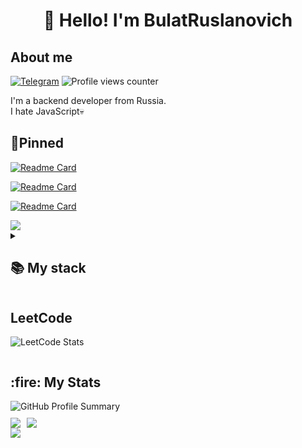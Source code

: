 <h1 align="center">👋 Hello! I'm BulatRuslanovich </h1>

## About me
[![Telegram](https://img.shields.io/badge/-Telegram-2CA5E0?style=flat&logo=telegram&logoColor=white)](https://t.me/BulatRuslanovich)
![Profile views counter](https://komarev.com/ghpvc/?username=BulatRuslanovich-git&style=flat-square)

I'm a backend developer from Russia.  
I hate JavaScript💀  

## 📌Pinned
[![Readme Card](https://github-readme-stats.vercel.app/api/pin/?username=BulatRuslanovich&repo=3d_viewer&theme=dracula&bg_color=00017798&)](https://github.com/BulatRuslanovich/3d_viewer) 

[![Readme Card](https://github-readme-stats.vercel.app/api/pin/?username=BulatRuslanovich&repo=SmartCalc&theme=dracula&bg_color=00017161&)](https://github.com/BulatRuslanovich/SmartCalc)

[![Readme Card](https://github-readme-stats.vercel.app/api/pin/?username=BulatRuslanovich&repo=neo_snake&theme=dracula&bg_color=00014674&)](https://github.com/BulatRuslanovich/neo_snake)

<!--horizontal divider(gradiant)-->
<img src="https://user-images.githubusercontent.com/73097560/115834477-dbab4500-a447-11eb-908a-139a6edaec5c.gif">


<details align="left">
  <summary><h2><b>📚 My stack</b></h2></summary>
  <p>
    <h3>Langs</h3>
    <img src="https://skillicons.dev/icons?i=java,cpp,postgres,mysql,dotnet,cs,py,html,css&perline=7" />
    <h3>Frameworks / Tools</h3>
    <img src="https://skillicons.dev/icons?i=spring,maven,qt,linux,docker,git&perline=7" />
    <h3>Software</h3>
    <img src="https://skillicons.dev/icons?i=idea,vscode,neovim,clion,ultimate&perline=7" />
    <br>
  </p>
</details>


## LeetCode
![LeetCode Stats](https://leetcode.card.workers.dev/bulatruslanovich?theme=dark&font=baloo&extension=null)


<div id="stats" align="left" style="display: flex; flex-direction: column;">
    <h2>:fire: My Stats</h2>
    <a style="display: flex; align-items: center;">
        <img src="https://github-profile-summary-cards.vercel.app/api/cards/profile-details?username=BulatRuslanovich&theme=dark" alt="GitHub Profile Summary" style="margin-bottom: 10px;" />
    </a>
    <a style="display: flex;">
        <img src="https://github-profile-summary-cards.vercel.app/api/cards/repos-per-language?username=BulatRuslanovich&theme=dark" style="margin-right: 10px;">
        <img src="https://github-profile-summary-cards.vercel.app/api/cards/stats?username=BulatRuslanovich&theme=dark">
    </a>
</div>

<!--horizontal divider(gradiant)-->
<img src="https://user-images.githubusercontent.com/73097560/115834477-dbab4500-a447-11eb-908a-139a6edaec5c.gif">



